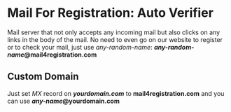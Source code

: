 Mail For Registration: Auto Verifier
======================
Mail server that not only accepts any incoming mail but also clicks on any links in the body of the mail. No need to even go on our website to register or to check your mail, just use *any-random-name*: __*any-random-name*@mail4registration.com__




## Custom Domain

Just set *MX* record on __*yourdomain.com*__ to **mail4registration.com** and you can use __*any-name*@yourdomain.com__
